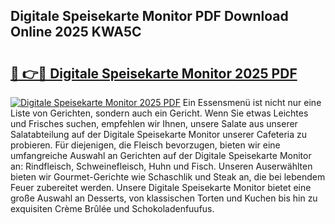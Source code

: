 ## Digitale Speisekarte Monitor PDF Download Online 2025 KWA5C

# <h2><a href="http://gc7z6o.nevu.top/?p=Digitale+Speisekarte+Monitor">🔗 👉🔴 Digitale Speisekarte Monitor 2025 PDF</a></h2>

[![Digitale Speisekarte Monitor 2025 PDF](https://i.imgur.com/dBaPXMq.png)](http://gc7z6o.nevu.top/?p=Digitale+Speisekarte+Monitor)
Ein Essensmenü ist nicht nur eine Liste von Gerichten, sondern auch ein Gericht. Wenn Sie etwas Leichtes und Frisches suchen, empfehlen wir Ihnen, unsere Salate aus unserer Salatabteilung auf der Digitale Speisekarte Monitor unserer Cafeteria zu probieren. Für diejenigen, die Fleisch bevorzugen, bieten wir eine umfangreiche Auswahl an Gerichten auf der Digitale Speisekarte Monitor an: Rindfleisch, Schweinefleisch, Huhn und Fisch. Unseren Auserwählten bieten wir Gourmet-Gerichte wie Schaschlik und Steak an, die bei lebendem Feuer zubereitet werden. Unsere Digitale Speisekarte Monitor bietet eine große Auswahl an Desserts, von klassischen Torten und Kuchen bis hin zu exquisiten Crème Brûlée und Schokoladenfuufus.
